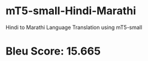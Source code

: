 # mT5-small-Hindi-Marathi
Hindi to Marathi Language Translation using mT5-small

# Bleu Score: 15.665
